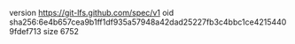 version https://git-lfs.github.com/spec/v1
oid sha256:6e4b657cea9b1ff1df935a57948a42dad25227fb3c4bbc1ce42154409fdef713
size 6752
